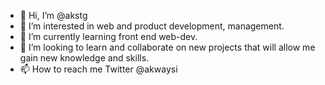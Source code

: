 - 👋 Hi, I’m @akstg
- 👀 I’m interested in web and product development, management.
- 🌱 I’m currently learning front end web-dev.
- 💞️ I’m looking to learn and collaborate on new projects that will allow me gain new knowledge and skills.
- 📫 How to reach me Twitter @akwaysi

<!---
akstg/akstg is a ✨ special ✨ repository because its `README.md` (this file) appears on your GitHub profile.
You can click the Preview link to take a look at your changes.
--->
